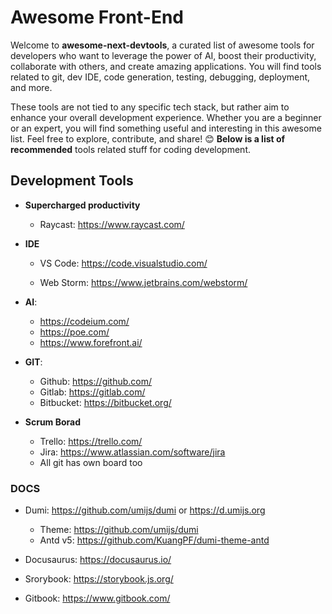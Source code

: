 # Awesome Front-End

Welcome to **awesome-next-devtools**, a curated list of awesome tools for developers who want to leverage the power of AI, boost their productivity, collaborate with others, and create amazing applications.
You will find tools related to git, dev IDE, code generation, testing, debugging, deployment, and more.

  These tools are not tied to any specific tech stack, but rather aim to enhance your overall development experience.
Whether you are a beginner or an expert, you will find something useful and interesting in this awesome list. Feel free to explore, contribute, and share! 😊
 **Below is a list of recommended** tools related stuff for coding development.

## Development Tools

- **Supercharged productivity**
  
   - Raycast: https://www.raycast.com/
 
- **IDE**
  
  - VS Code: https://code.visualstudio.com/
 
  - Web Storm: https://www.jetbrains.com/webstorm/

- **AI**:
  
  - https://codeium.com/
  - https://poe.com/
  - https://www.forefront.ai/

- **GIT**:
  - Github: https://github.com/
  - Gitlab: https://gitlab.com/
  - Bitbucket: https://bitbucket.org/
 
- **Scrum Borad**
  - Trello: https://trello.com/
  - Jira: https://www.atlassian.com/software/jira
  - All git has own board too

### DOCS

- Dumi: https://github.com/umijs/dumi or https://d.umijs.org
   - Theme: https://github.com/umijs/dumi
    - Antd v5: https://github.com/KuangPF/dumi-theme-antd

- Docusaurus: https://docusaurus.io/

- Srorybook: https://storybook.js.org/

- Gitbook: https://www.gitbook.com/
